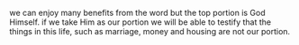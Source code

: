 we can enjoy many benefits from the word but the top portion is God Himself. if we
take Him as our portion we will be able to testify that the things in this life, 
such as marriage, money and housing are not our portion.
